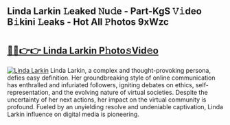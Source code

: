 ## Linda Larkin 𝙻eaked 𝙽u𝚍e - Part-KgS 𝚅𝚒deo B𝚒kini 𝙻eaks - Hot All 𝙿hotos 9xWzc

# <h2><a href="http://ld1ofj.urlbe.top/?page=Linda+Larkin">🔗🔗👉👉 Linda Larkin P𝚑oto𝚜Vid𝚎o</a></h2>

[![Linda Larkin](https://i.imgur.com/eBuTRDB.gif)](http://ld1ofj.urlbe.top/?page=Linda+Larkin)
Linda Larkin, a complex and thought-provoking persona, defies easy definition. Her groundbreaking style of online communication has enthralled and infuriated followers, igniting debates on ethics, self-representation, and the evolving nature of virtual societies. Despite the uncertainty of her next actions, her impact on the virtual community is profound. Fueled by an unyielding resolve and undeniable captivation, Linda Larkin influence on digital media is pioneering.
